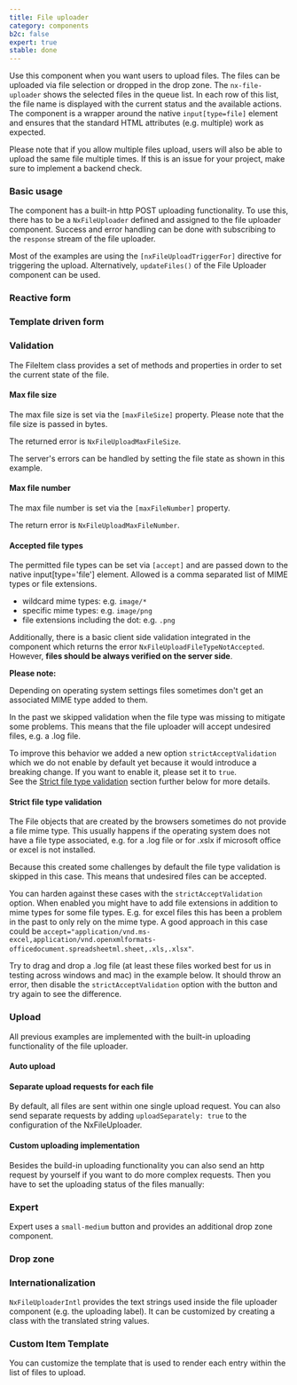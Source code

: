 ```yaml
---
title: File uploader
category: components
b2c: false
expert: true
stable: done
---
```


Use this component when you want users to upload files. The files can be uploaded via file selection or dropped in the drop zone. The `nx-file-uploader` shows the selected files in the queue list. In each row of this list, the file name is displayed with the current status and the available actions. The component is a wrapper around the native `input[type=file]` element and ensures that the standard HTML attributes (e.g. multiple) work as expected.

Please note that if you allow multiple files upload, users will also be able to upload the same file multiple times. If this is an issue for your project, make sure to implement a backend check.

### Basic usage

The component has a built-in http POST uploading functionality. To use this, there has to be a `NxFileUploader` defined and assigned to the file uploader component. Success and error handling can be done with subscribing to the `response` stream of the file uploader.

Most of the examples are using the `[nxFileUploadTriggerFor]` directive for triggering the upload. Alternatively, `updateFiles()` of the File Uploader component can be used.

<!-- example(file-uploader-basic) -->

### Reactive form

<!-- example(file-uploader-reactive) -->

### Template driven form

<!-- example(file-uploader-template-driven) -->

### Validation

The FileItem class provides a set of methods and properties in order to set the current state of the file.

#### Max file size

The max file size is set via the `[maxFileSize]` property. Please note that the file size is passed in bytes.

The returned error is `NxFileUploadMaxFileSize`.

The server's errors can be handled by setting the file state as shown in this example.

<!-- example(file-uploader-validation) -->

#### Max file number

The max file number is set via the `[maxFileNumber]` property.

The return error is `NxFileUploadMaxFileNumber`.

<!-- example(file-uploader-max-file-number) -->

#### Accepted file types

The permitted file types can be set via `[accept]` and are passed down to the native input[type='file'] element. Allowed is a comma separated list of MIME types or file extensions.

- wildcard mime types: e.g. `image/*`
- specific mime types: e.g. `image/png`
- file extensions including the dot: e.g. `.png`

Additionally, there is a basic client side validation integrated in the component which returns the error `NxFileUploadFileTypeNotAccepted`. However, **files should be always verified on the server side**.

<div class="docs-deprecation-warning">
  <strong>Please note: </strong><br>
  <p>Depending on operating system settings files sometimes don't get an associated MIME type added to them.</p>
  <p>
  In the past we skipped validation when the file type was missing to mitigate some problems. This means that the file uploader will accept undesired files, e.g. a .log file.</p><p> To improve this behavior we added a new option <code>strictAcceptValidation</code> which we do not enable by default yet because it would introduce a breaking change. If you want to enable it, please set it to <code>true</code>.<br>
  See the <a href="./documentation/file-uploader/overview#strict-file-type-validation">Strict file type validation</a> section further below for more details.</p>
</div>

<!-- example(file-uploader-type-validation) -->

#### Strict file type validation

The File objects that are created by the browsers sometimes do not provide a file mime type. This usually happens if the operating system does not have a file type associated, e.g. for a .log file or for .xslx if microsoft office or excel is not installed.

Because this created some challenges by default the file type validation is skipped in this case. This means that undesired files can be accepted.

You can harden against these cases with the `strictAcceptValidation` option. When enabled you might have to add file extensions in addition to mime types for some file types. E.g. for excel files this has been a problem in the past to only rely on the mime type. A good approach in this case could be  `accept="application/vnd.ms-excel,application/vnd.openxmlformats-officedocument.spreadsheetml.sheet,.xls,.xlsx"`.

Try to drag and drop a .log file (at least these files worked best for us in testing across windows and mac) in the example below. It should throw an error, then disable the `strictAcceptValidation` option with the button and try again to see the difference.

<!-- example(file-uploader-strict-type-validation) -->

### Upload

All previous examples are implemented with the built-in uploading functionality of the file uploader.

#### Auto upload

<!-- example(file-uploader-auto) -->

#### Separate upload requests for each file

By default, all files are sent within one single upload request. You can also send separate requests by adding `uploadSeparately: true` to the configuration of the NxFileUploader.

<!-- example(file-uploader-separate-requests) -->

#### Custom uploading implementation

Besides the build-in uploading functionality you can also send an http request by yourself if you want to do more complex requests. Then you have to set the uploading status of the files manually:

<!-- example(file-uploader-with-request) -->

<div class="docs-expert-container">

### Expert

Expert uses a `small-medium` button and provides an additional drop zone component.

<!-- example(file-uploader-expert) -->

### Drop zone

<!-- example(file-uploader-drop-zone) -->
</div>

### Internationalization

`NxFileUploaderIntl` provides the text strings used inside the file uploader component (e.g. the uploading label). It can be customized by creating a class with the translated string values.

<!-- example(file-uploader-intl) -->

### Custom Item Template

You can customize the template that is used to render each entry within the list of files to upload.

<!-- example(file-uploader-custom-item) -->
